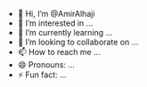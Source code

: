 - 👋 Hi, I’m @AmirAlhaji
- 👀 I’m interested in ...
- 🌱 I’m currently learning ...
- 💞️ I’m looking to collaborate on ...
- 📫 How to reach me ...
- 😄 Pronouns: ...
- ⚡ Fun fact: ...

<!---
AmirAlhaji/AmirAlhaji is a ✨ special ✨ repository because its `README.md` (this file) appears on your GitHub profile.
You can click the Preview link to take a look at your changes.
--->
